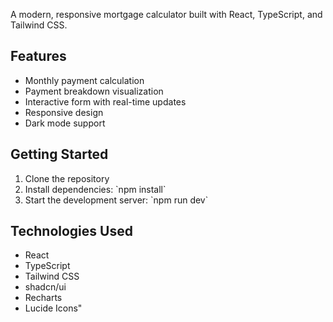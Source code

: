 A modern, responsive mortgage calculator built with React, TypeScript, and Tailwind CSS.

## Features

- Monthly payment calculation
- Payment breakdown visualization
- Interactive form with real-time updates
- Responsive design
- Dark mode support

## Getting Started

1. Clone the repository
2. Install dependencies: \`npm install\`
3. Start the development server: \`npm run dev\`

## Technologies Used

- React
- TypeScript
- Tailwind CSS
- shadcn/ui
- Recharts
- Lucide Icons" 
